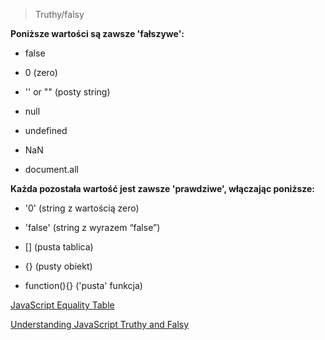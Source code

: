 
> Truthy/falsy

**Poniższe wartości są zawsze 'fałszywe':**
- false

-  0 (zero)

- '' or "" (posty string)

- null

- undefined

- NaN

- document.all


**Każda pozostała wartość jest zawsze 'prawdziwe', włączając poniższe:**

- '0' (string z wartością zero)

- 'false' (string z wyrazem “false”)

- [] (pusta tablica)

- {} (pusty obiekt)

- function(){} ('pusta' funkcja)





[JavaScript Equality Table](https://dorey.github.io/JavaScript-Equality-Table/)

[Understanding JavaScript Truthy and Falsy](https://stackoverflow.com/questions/35642809/understanding-javascript-truthy-and-falsy)